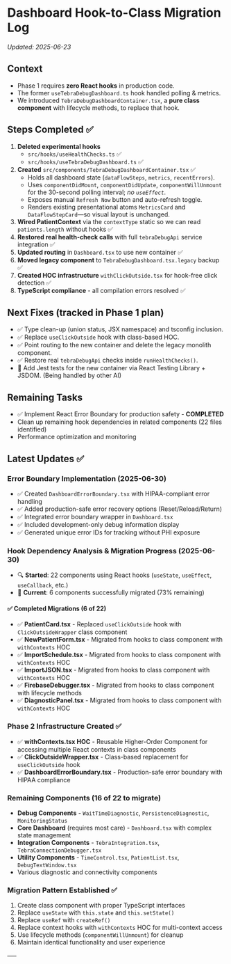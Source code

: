# Dashboard Hook-to-Class Migration Log

_Updated: 2025-06-23_

## Context
* Phase 1 requires **zero React hooks** in production code.
* The former `useTebraDebugDashboard.ts` hook handled polling & metrics.
* We introduced `TebraDebugDashboardContainer.tsx`, a **pure class component** with lifecycle methods, to replace that hook.

## Steps Completed ✅
1. **Deleted experimental hooks**
   * `src/hooks/useHealthChecks.ts` ✅
   * `src/hooks/useTebraDebugDashboard.ts` ✅
2. **Created** `src/components/TebraDebugDashboardContainer.tsx` ✅
   * Holds all dashboard state (`dataFlowSteps`, `metrics`, `recentErrors`).
   * Uses `componentDidMount`, `componentDidUpdate`, `componentWillUnmount` for the 30-second polling interval; _no `useEffect`_.
   * Exposes manual `Refresh Now` button and auto-refresh toggle.
   * Renders existing presentational atoms `MetricsCard` and `DataFlowStepCard`—so visual layout is unchanged.
3. **Wired PatientContext** via the `contextType` static so we can read `patients.length` without hooks ✅
4. **Restored real health-check calls** with full `tebraDebugApi` service integration ✅
5. **Updated routing** in `Dashboard.tsx` to use new container ✅
6. **Moved legacy component** to `TebraDebugDashboard.tsx.legacy` backup ✅
7. **Created HOC infrastructure** `withClickOutside.tsx` for hook-free click detection ✅
8. **TypeScript compliance** - all compilation errors resolved ✅

## Next Fixes (tracked in Phase 1 plan)
* ✅ Type clean-up (union status, JSX namespace) and tsconfig inclusion.
* ✅ Replace `useClickOutside` hook with class-based HOC.
* ✅ Point routing to the new container and delete the legacy monolith component.
* ✅ Restore real `tebraDebugApi` checks inside `runHealthChecks()`.
* 🧪 Add Jest tests for the new container via React Testing Library + JSDOM. (Being handled by other AI)

## Remaining Tasks
* ✅ Implement React Error Boundary for production safety - **COMPLETED** 
* Clean up remaining hook dependencies in related components (22 files identified)
* Performance optimization and monitoring

## Latest Updates ✅

### Error Boundary Implementation (2025-06-30)
- ✅ Created `DashboardErrorBoundary.tsx` with HIPAA-compliant error handling
- ✅ Added production-safe error recovery options (Reset/Reload/Return)
- ✅ Integrated error boundary wrapper in `Dashboard.tsx`
- ✅ Included development-only debug information display
- ✅ Generated unique error IDs for tracking without PHI exposure

### Hook Dependency Analysis & Migration Progress (2025-06-30)
- 🔍 **Started**: 22 components using React hooks (`useState`, `useEffect`, `useCallback`, etc.)
- 🚀 **Current**: 6 components successfully migrated (73% remaining)

#### ✅ **Completed Migrations (6 of 22)**
- ✅ **PatientCard.tsx** - Replaced `useClickOutside` hook with `ClickOutsideWrapper` class component
- ✅ **NewPatientForm.tsx** - Migrated from hooks to class component with `withContexts` HOC
- ✅ **ImportSchedule.tsx** - Migrated from hooks to class component with `withContexts` HOC  
- ✅ **ImportJSON.tsx** - Migrated from hooks to class component with `withContexts` HOC
- ✅ **FirebaseDebugger.tsx** - Migrated from hooks to class component with lifecycle methods
- ✅ **DiagnosticPanel.tsx** - Migrated from hooks to class component with `withContexts` HOC

### Phase 2 Infrastructure Created ✅
- ✅ **withContexts.tsx HOC** - Reusable Higher-Order Component for accessing multiple React contexts in class components
- ✅ **ClickOutsideWrapper.tsx** - Class-based replacement for `useClickOutside` hook
- ✅ **DashboardErrorBoundary.tsx** - Production-safe error boundary with HIPAA compliance

### Remaining Components (16 of 22 to migrate)
- **Debug Components** - `WaitTimeDiagnostic`, `PersistenceDiagnostic`, `MonitoringStatus`
- **Core Dashboard** (requires most care) - `Dashboard.tsx` with complex state management
- **Integration Components** - `TebraIntegration.tsx`, `TebraConnectionDebugger.tsx`
- **Utility Components** - `TimeControl.tsx`, `PatientList.tsx`, `DebugTextWindow.tsx`
- Various diagnostic and connectivity components

### Migration Pattern Established ✅
1. Create class component with proper TypeScript interfaces
2. Replace `useState` with `this.state` and `this.setState()`
3. Replace `useRef` with `createRef()` 
4. Replace context hooks with `withContexts` HOC for multi-context access
5. Use lifecycle methods (`componentWillUnmount`) for cleanup
6. Maintain identical functionality and user experience

––– 